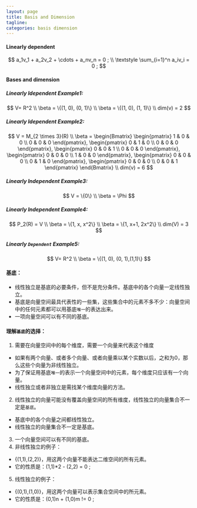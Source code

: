 ```yaml
---
layout: page
title: Basis and Dimension 
tagline:  
categories: basis dimension
---
```



#### Linearly dependent
$$
a_1v_1 + a_2v_2 + \cdots + a_nv_n = 0 ; \\
\textstyle \sum_{i=1}^n a_iv_i = 0 ;
$$

#### Bases and dimension

##### Linearly Idependent Example1:
$$
V= R^2 \\
\beta = \{(1, 0), (0, 1)\} \\
\beta = \{(1, 0), (1, 1)\} \\
dim(v) = 2
$$

##### Linearly Idependent Example2:
$$
V = M_{2 \times 3}(R) \\
\beta = 
 \begin{Bmatrix}
  \begin{pmatrix}
   1 & 0 & 0 \\
   0 & 0 & 0 
  \end{pmatrix},
 \begin{pmatrix}
   0 & 1 & 0 \\
   0 & 0 & 0
  \end{pmatrix},
 \begin{pmatrix}
   0 & 0 & 1 \\
   0 & 0 & 0
  \end{pmatrix},
 \begin{pmatrix}
   0 & 0 & 0 \\
   1 & 0 & 0
  \end{pmatrix},
 \begin{pmatrix}
   0 & 0 & 0 \\
   0 & 1 & 0
  \end{pmatrix},
 \begin{pmatrix}
   0 & 0 & 0 \\
   0 & 0 & 1
  \end{pmatrix}
 \end{Bmatrix} \\
dim(v) = 6
$$

##### Linearly Independent Example3:
$$
V = \{0\} \\
\beta = \Phi
$$

##### Linearly Independent Example4:
$$
P_2(R) = V \\
\beta = \{1, x, x^2\} \\
\beta = \{1, x+1, 2x^2\} \\
dim(V) = 3 
$$

##### Linearly `Dependent` Example5:
$$
V= R^2 \\
\beta = \{(1, 0), (0, 1),(1,1)\}
$$

#### 基底：
* 线性独立是基底的必要条件，但不是充分条件。基底中的各个向量一定线性独立。
* 基底是向量空间最具代表性的一些集，这些集合中的元素不多不少：向量空间中的任何元素都可以用基底`唯一`的表达出来。
* 一项向量空间可以有不同的基底。

#### 理解`基底`的选择：
1. 需要在向量空间中的每个维度，需要一个向量来代表这个维度
 - 如果有两个向量、或者多个向量、或者向量乘以某个实数以后，之和为0，那么这些个向量为非线性独立。
 - 为了保证用基底`唯一`的表示一个向量空间中的元素，每个维度只应该有一个向量。
 - 线性独立或者非独立是需找某个维度向量的方法。
2. 线性独立的向量可能没有覆盖向量空间的所有维度，线性独立的向量集合不一定是`基底`。
 - 基底中的各个向量之间都线性独立。
 - 线性独立的向量集合不一定是基底。 
3. 一个向量空间可以有不同的基底。
4. 非线性独立的例子：
 - {(1,1),(2,2)}，用这两个向量不能表达二维空间的所有元素。
 - 它的性质是：(1,1)*2 - (2,2) = 0 ;
5. 线性独立的例子：
 - {(0,1),(1,0)}，用这两个向量可以表示集合空间中的所元素。
 - 它的性质是：(0,1)n + (1,0)m != 0 ;

